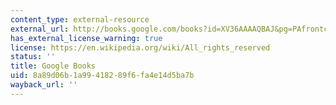 ```yaml
---
content_type: external-resource
external_url: http://books.google.com/books?id=XV36AAAAQBAJ&pg=PAfrontcover
has_external_license_warning: true
license: https://en.wikipedia.org/wiki/All_rights_reserved
status: ''
title: Google Books
uid: 8a89d06b-1a99-4182-89f6-fa4e14d5ba7b
wayback_url: ''
---
```

